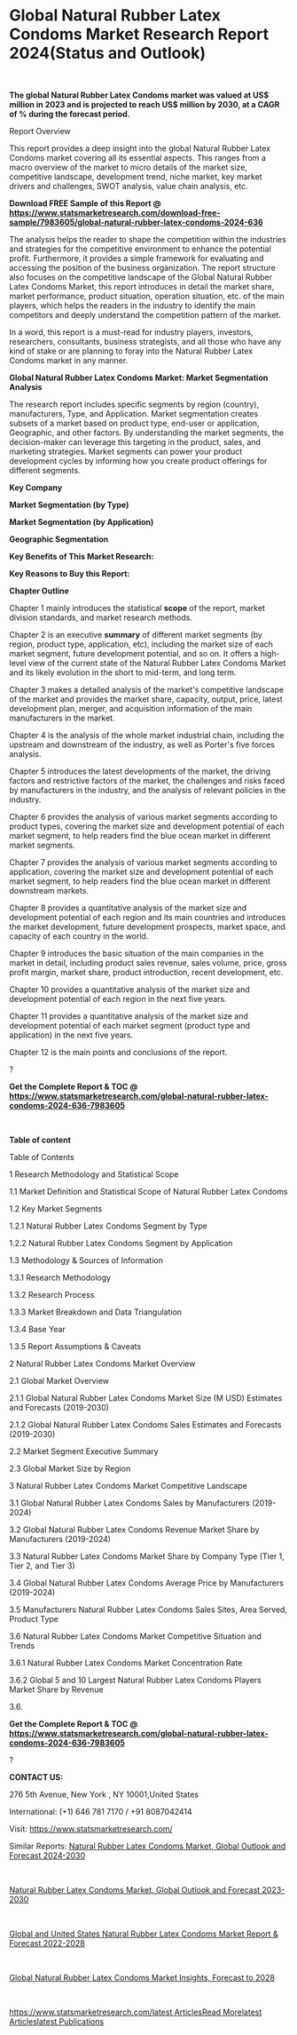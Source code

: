 <h1>Global Natural Rubber Latex Condoms Market Research Report 2024(Status and Outlook)</h1><br/><p><strong>The global Natural Rubber Latex Condoms market was valued at US$ million in 2023 and is projected to reach US$ million by 2030, at a <strong>CAGR</strong> of % during the forecast period.</strong></p>
 
 
 
 <p>Report Overview</p>
 
 
 
 <p>This report provides a deep insight into the global Natural Rubber Latex Condoms market covering all its essential aspects. This ranges from a macro overview of the market to micro details of the market size, competitive landscape, development trend, niche market, key market drivers and challenges, SWOT analysis, value chain analysis, etc.</p>
 
 
 
 <p><strong>Download FREE Sample of this Report @ <a href="https://www.statsmarketresearch.com/download-free-sample/7983605/global-natural-rubber-latex-condoms-2024-636">https://www.statsmarketresearch.com/download-free-sample/7983605/global-natural-rubber-latex-condoms-2024-636</a></strong></p>
 
 
 
 <p>The analysis helps the reader to shape the competition within the industries and strategies for the competitive environment to enhance the potential profit. Furthermore, it provides a simple framework for evaluating and accessing the position of the business organization. The report structure also focuses on the competitive landscape of the Global Natural Rubber Latex Condoms Market, this report introduces in detail the market share, market performance, product situation, operation situation, etc. of the main players, which helps the readers in the industry to identify the main competitors and deeply understand the competition pattern of the market.</p>
 
 
 
 <p>In a word, this report is a must-read for industry players, investors, researchers, consultants, business strategists, and all those who have any kind of stake or are planning to foray into the Natural Rubber Latex Condoms market in any manner.</p>
 
 
 
 <p><strong>Global Natural Rubber Latex Condoms Market: Market Segmentation Analysis</strong></p>
 
 
 
 <p>The research report includes specific segments by region (country), manufacturers, Type, and Application. Market segmentation creates subsets of a market based on product type, end-user or application, Geographic, and other factors. By understanding the market segments, the decision-maker can leverage this targeting in the product, sales, and marketing strategies. Market segments can power your product development cycles by informing how you create product offerings for different segments.</p>
 
 
 
 <p><strong>Key Company</strong></p>
 
 
 
 <p><strong>Market Segmentation (by Type)</strong></p>
 
 
 
 <p><strong>Market Segmentation (<strong>by Application</strong>)</strong></p>
 
 
 
 <p><strong>Geographic Segmentation</strong></p>
 
 
 
 <p><strong>Key Benefits of This Market Research:</strong></p>
 
 
 
 <p><strong>Key <strong>Reasons to Buy</strong> this Report:</strong></p>
 
 
 
 <p><strong>Chapter Outline</strong></p>
 
 
 
 <p>Chapter 1 mainly introduces the statistical <strong>scope</strong> of the report, market division standards, and market research methods.</p>
 
 
 
 <p>Chapter 2 is an executive <strong>summary</strong> of different market segments (by region, product type, application, etc), including the market size of each market segment, future development potential, and so on. It offers a high-level view of the current state of the Natural Rubber Latex Condoms Market and its likely evolution in the short to mid-term, and long term.</p>
 
 
 
 <p>Chapter 3 makes a detailed analysis of the market&#39;s competitive landscape of the market and provides the market share, capacity, output, price, latest development plan, merger, and acquisition information of the main manufacturers in the market.</p>
 
 
 
 <p>Chapter 4 is the analysis of the whole market industrial chain, including the upstream and downstream of the industry, as well as Porter&#39;s five forces analysis.</p>
 
 
 
 <p>Chapter 5 introduces the latest developments of the market, the driving factors and restrictive factors of the market, the challenges and risks faced by manufacturers in the industry, and the analysis of relevant policies in the industry.</p>
 
 
 
 <p>Chapter 6 provides the analysis of various market segments according to product types, covering the market size and development potential of each market segment, to help readers find the blue ocean market in different market segments.</p>
 
 
 
 <p>Chapter 7 provides the analysis of various market segments according to application, covering the market size and development potential of each market segment, to help readers find the blue ocean market in different downstream markets.</p>
 
 
 
 <p>Chapter 8 provides a quantitative analysis of the market size and development potential of each region and its main countries and introduces the market development, future development prospects, market space, and capacity of each country in the world.</p>
 
 
 
 <p>Chapter 9 introduces the basic situation of the main companies in the market in detail, including product sales revenue, sales volume, price, gross profit margin, market share, product introduction, recent development, etc.</p>
 
 
 
 <p>Chapter 10 provides a quantitative analysis of the market size and development potential of each region in the next five years.</p>
 
 
 
 <p>Chapter 11 provides a quantitative analysis of the market size and development potential of each market segment (product type and application) in the next five years.</p>
 
 
 
 <p>Chapter 12 is the main points and conclusions of the report.</p>
 
 
 
 <p>? </p>
 
 
 
 <div><b>Get the Complete Report & TOC @ <a href="https://www.statsmarketresearch.com/global-natural-rubber-latex-condoms-2024-636-7983605">https://www.statsmarketresearch.com/global-natural-rubber-latex-condoms-2024-636-7983605</a></b></div>
 
 
 
 <p><br />
 
 <b>Table of content</b></p>
 
 
 
 <p>Table of Contents<br />
 
 1 Research Methodology and Statistical Scope<br />
 
 1.1 Market Definition and Statistical Scope of Natural Rubber Latex Condoms<br />
 
 1.2 Key Market Segments<br />
 
 1.2.1 Natural Rubber Latex Condoms Segment by Type<br />
 
 1.2.2 Natural Rubber Latex Condoms Segment by Application<br />
 
 1.3 Methodology & Sources of Information<br />
 
 1.3.1 Research Methodology<br />
 
 1.3.2 Research Process<br />
 
 1.3.3 Market Breakdown and Data Triangulation<br />
 
 1.3.4 Base Year<br />
 
 1.3.5 Report Assumptions & Caveats<br />
 
 2 Natural Rubber Latex Condoms Market Overview<br />
 
 2.1 Global Market Overview<br />
 
 2.1.1 Global Natural Rubber Latex Condoms Market Size (M USD) Estimates and Forecasts (2019-2030)<br />
 
 2.1.2 Global Natural Rubber Latex Condoms Sales Estimates and Forecasts (2019-2030)<br />
 
 2.2 Market Segment Executive Summary<br />
 
 2.3 Global Market Size by Region<br />
 
 3 Natural Rubber Latex Condoms Market Competitive Landscape<br />
 
 3.1 Global Natural Rubber Latex Condoms Sales by Manufacturers (2019-2024)<br />
 
 3.2 Global Natural Rubber Latex Condoms Revenue Market Share by Manufacturers (2019-2024)<br />
 
 3.3 Natural Rubber Latex Condoms Market Share by Company Type (Tier 1, Tier 2, and Tier 3)<br />
 
 3.4 Global Natural Rubber Latex Condoms Average Price by Manufacturers (2019-2024)<br />
 
 3.5 Manufacturers Natural Rubber Latex Condoms Sales Sites, Area Served, Product Type<br />
 
 3.6 Natural Rubber Latex Condoms Market Competitive Situation and Trends<br />
 
 3.6.1 Natural Rubber Latex Condoms Market Concentration Rate<br />
 
 3.6.2 Global 5 and 10 Largest Natural Rubber Latex Condoms Players Market Share by Revenue<br />
 
 3.6.</p>
 
 
 
 <div><b>Get the Complete Report & TOC @ <a href="https://www.statsmarketresearch.com/global-natural-rubber-latex-condoms-2024-636-7983605">https://www.statsmarketresearch.com/global-natural-rubber-latex-condoms-2024-636-7983605</a></b></div>
 
 
 
 <p>? </p>
 
 
 
 <p><b>CONTACT US:</b><br />
 
 276 5th Avenue, New York , NY 10001,United States<br />
 
 International: (+1) 646 781 7170 / +91 8087042414<br />
 
 Visit: <a href="https://www.statsmarketresearch.com/">https://www.statsmarketresearch.com/</a><br />
 
 Similar Reports: <a href="https://www.statsmarketresearch.com/global-natural-rubber-latex-condoms-2024-636-7983605">Natural Rubber Latex Condoms Market, Global Outlook and Forecast 2024-2030</a><br />
 
 <br />
 
 <a href="https://www.statsmarketresearch.com/global-natural-rubber-latex-condoms-2024-636-7983605">Natural Rubber Latex Condoms Market, Global Outlook and Forecast 2023-2030</a><br />
 
 <br />
 
 <a href="https://www.statsmarketresearch.com/global-natural-rubber-latex-condoms-2024-636-7983605">Global and United States Natural Rubber Latex Condoms Market Report & Forecast 2022-2028</a><br />
 
 <br />
 
 <a href="https://www.statsmarketresearch.com/global-natural-rubber-latex-condoms-2024-636-7983605">Global Natural Rubber Latex Condoms Market Insights, Forecast to 2028</a><br />
 
 <br />
 
 <a href="https://gyeongbokgung.com">https://www.statsmarketresearch.com/</a><a href="https://hallyeomaritime.com">latest Articles</a><a href="https://jingwansa.com">Read More</a><a href="https://nguoiviet.jp/">latest Articles</a><a href="https://www.intelmarketresearch.com/">latest Publications</a></p>